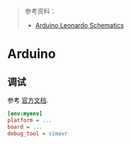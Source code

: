 > 参考资料：
>
> - [Arduino Leonardo Schematics](https://docs.arduino.cc/static/05f737fc664415f0e33201f8c2078672/schematics.pdf)

# Arduino

## 调试

参考 [官方文档](https://docs.platformio.org/en/latest/boards/atmelavr/uno.html#debugging).

```ini
[env:myenv]
platform = ...
board = ...
debug_tool = simavr
```